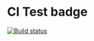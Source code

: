 # CI Test badge

[![Build status](https://ci.appveyor.com/api/projects/status/dgouayxfg29j7ght?svg=true)](https://ci.appveyor.com/project/IrinaGinger/advanced1)